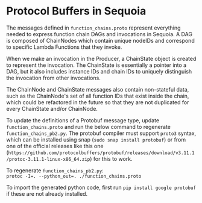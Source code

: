 # Protocol Buffers in Sequoia

The messages defined in `function_chains.proto` represent everything needed to 
express function chain DAGs and invocations in Sequoia. A DAG is composed of
ChainNodes which contain unique nodeIDs and correspond to specific Lambda
Functions that they invoke. 

When we make an invocation in the Producer, a ChainState object is created to
represent the invocation. The ChainState is essentially a pointer into a DAG,
but it also includes instance IDs and chain IDs to uniquely distinguish the
invocation from other invocations.

The ChainNode and ChainState messages also contain non-stateful data, such as
the ChainNode's set of all function IDs that exist inside the chain, which could
be refactored in the future so that they are not duplicated for every ChainState 
and/or ChainNode.

To update the definitions of a Protobuf message type, update 
`function_chains.proto` and run the below command to regenerate 
`function_chains_pb2.py`. The protobuf compiler must support `proto3` syntax, 
which can be installed using snap (`sudo snap install protobuf`) or from one of 
the official releases like this one 
(`https://github.com/protocolbuffers/protobuf/releases/download/v3.11.1/protoc-3.11.1-linux-x86_64.zip`) for this to work.

To regenerate `function_chains_pb2.py`:  
`protoc -I=. --python_out=. ./function_chains.proto`

To import the generated python code, first run `pip install google protobuf` if these are not already installed. 
